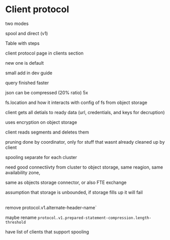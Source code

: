 # Client protocol


two modes

spool and direct (v1)


Table with steps


client protocol page in clients section

new one is default

small add in dev guide

query finished faster

json can be compressed (20% ratio) 5x


fs.location and how it interacts with config of fs from object storage


client gets all detials to ready data (url, credentials, and keys for decruption)

uses encryption on object storage

client reads segments and deletes them

pruning done by coordinator, only for stuff that wasnt already cleaned up by client

spooling separate for each cluster

need good connectiivty from cluster to object storage, same reagion, same availability zone, 

same as objects storage connector, or also FTE exchange 

assumption that storage is unbounded, if storage fills up it will fail



\
remove protocol.v1.alternate-header-name`

maybe rename  `protocol.v1.prepared-statement-compression.length-threshold`


have list of clients that support spooling
